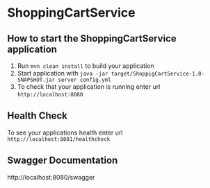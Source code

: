 # ShoppingCartService

How to start the ShoppingCartService application
---

1. Run `mvn clean install` to build your application
1. Start application with `java -jar target/ShoppigCartService-1.0-SNAPSHOT.jar server config.yml`
1. To check that your application is running enter url `http://localhost:8080`

Health Check
---

To see your applications health enter url `http://localhost:8081/healthcheck`


Swagger Documentation
---

http://localhost:8080/swagger
